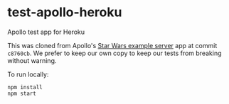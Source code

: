 # test-apollo-heroku
Apollo test app for Heroku

This was cloned from Apollo's [Star Wars example server](https://github.com/apollographql/starwars-server) app at commit `c8760cb`. We prefer to keep our own copy to keep our tests from breaking without warning.

To run locally:

```
npm install
npm start
```
